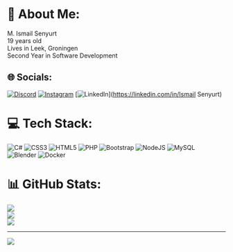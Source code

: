 # 💫 About Me:
M. Ismail Senyurt<br>19 years old<br>Lives in Leek, Groningen<br>Second Year in Software Development<br>


## 🌐 Socials:
[![Discord](https://img.shields.io/badge/Discord-%237289DA.svg?logo=discord&logoColor=white)](https://discord.gg/837402427782725713) [![Instagram](https://img.shields.io/badge/Instagram-%23E4405F.svg?logo=Instagram&logoColor=white)](https://instagram.com/senyurtsm4il) [![LinkedIn](https://img.shields.io/badge/LinkedIn-%230077B5.svg?logo=linkedin&logoColor=white)](https://linkedin.com/in/Ismail Senyurt) 

# 💻 Tech Stack:
![C#](https://img.shields.io/badge/c%23-%23239120.svg?style=for-the-badge&logo=csharp&logoColor=white) ![CSS3](https://img.shields.io/badge/css3-%231572B6.svg?style=for-the-badge&logo=css3&logoColor=white) ![HTML5](https://img.shields.io/badge/html5-%23E34F26.svg?style=for-the-badge&logo=html5&logoColor=white) ![PHP](https://img.shields.io/badge/php-%23777BB4.svg?style=for-the-badge&logo=php&logoColor=white) ![Bootstrap](https://img.shields.io/badge/bootstrap-%238511FA.svg?style=for-the-badge&logo=bootstrap&logoColor=white) ![NodeJS](https://img.shields.io/badge/node.js-6DA55F?style=for-the-badge&logo=node.js&logoColor=white) ![MySQL](https://img.shields.io/badge/mysql-4479A1.svg?style=for-the-badge&logo=mysql&logoColor=white) ![Blender](https://img.shields.io/badge/blender-%23F5792A.svg?style=for-the-badge&logo=blender&logoColor=white) ![Docker](https://img.shields.io/badge/docker-%230db7ed.svg?style=for-the-badge&logo=docker&logoColor=white)
# 📊 GitHub Stats:
![](https://github-readme-stats.vercel.app/api?username=ismailsenyurt&theme=dark&hide_border=false&include_all_commits=true&count_private=true)<br/>
![](https://nirzak-streak-stats.vercel.app/?user=ismailsenyurt&theme=dark&hide_border=false)<br/>
![](https://github-readme-stats.vercel.app/api/top-langs/?username=ismailsenyurt&theme=dark&hide_border=false&include_all_commits=true&count_private=true&layout=compact)

---
[![](https://visitcount.itsvg.in/api?id=ismailsenyurt&icon=5&color=2)](https://visitcount.itsvg.in)

<!-- Proudly created with GPRM ( https://gprm.itsvg.in ) -->
